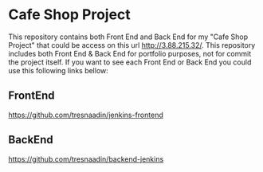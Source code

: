 # Cafe Shop Project
This repository contains both Front End and Back End for my "Cafe Shop Project" that could be access on this url http://3.88.215.32/. This repository includes both Front End &amp; Back End for portfolio purposes, not for commit the project itself. If you want to see each Front End or Back End you could use this following links bellow:

## FrontEnd
https://github.com/tresnaadin/jenkins-frontend

## BackEnd
https://github.com/tresnaadin/backend-jenkins
